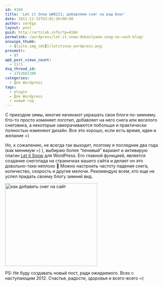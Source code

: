 ```yaml
---
id: 4184
title: 'Let it Snow &#8211; добавляем снег на ваш блог'
date: 2011-12-31T03:02:26+00:00
author: serEga
layout: post
guid: http://artslab.info/?p=4184
permalink: /wordpress/let-it-snow-dobavlyaem-sneg-na-vash-blog/
onswipe_thumb:
  - {{site.img_cdn}}/letitsnow_wordpress.png
prosmotr:
  - 87
wpb_post_views_count:
  - 1171
dsq_thread_id:
  - 1752681308
categories:
  - Для Wordpress
tags:
  - plugin
  - Для Wordpress
  - новый год
---
```

С приходом зимы, многие начинают украшать свои блоги по-зимнему. Кто-то просто изменяет логотип, добавляет на него снега или веселого снеговика, а некоторые заморачиваются побольше и практически полностью изменяют дизайн. Все это хорошо, если есть время, идеи и желание =)

Но, к сожалению, не всегда так выходит, поэтому я последние два года (как минимум =) ), выбираю более &#8220;ленивый&#8221; вариант и активирую плагин [Let it Snow](http://wordpress.org/extend/plugins/let-it-snow/) для WordPress. Его главной функцией, является создание снегопада на страничках вашего сайта и делает он это довольно-таки неплохо 🙂
Можно настроить частоту падения снега, количество, скорость и другие мелочи.
Рекомендую всем, кто еще не успел придать своему блогу зимний вид.

[<img src="{{site.img_cdn}}/letitsnow_wordpress-300x270.png" alt="как добавить снег на  сайт" title="letitsnow_wordpress" width="300" height="270" class="aligncenter size-medium wp-image-4185" />]({{site.img_cdn}}/letitsnow_wordpress.png)

PS: Не буду создавать новый пост, ради ожидаемого. Всех с наступающим 2012. Счастья, радости, здоровья и всего-всего =)